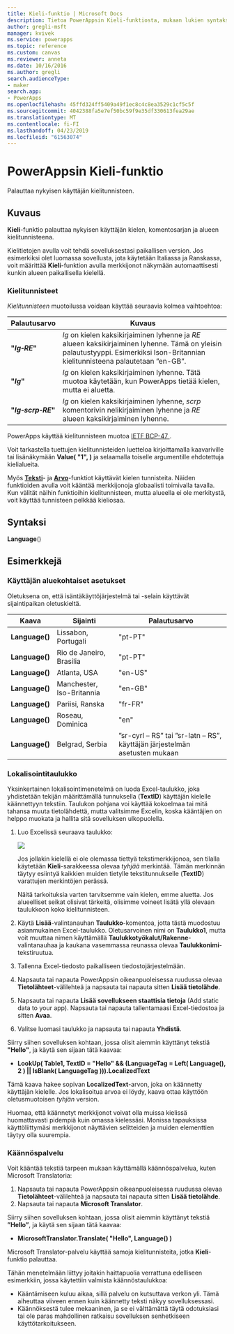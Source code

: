 ```yaml
---
title: Kieli-funktio | Microsoft Docs
description: Tietoa PowerAppsin Kieli-funktiosta, mukaan lukien syntaksi ja joitakin esimerkkejä
author: gregli-msft
manager: kvivek
ms.service: powerapps
ms.topic: reference
ms.custom: canvas
ms.reviewer: anneta
ms.date: 10/16/2016
ms.author: gregli
search.audienceType:
- maker
search.app:
- PowerApps
ms.openlocfilehash: 45ffd324ff5409a49f1ec8c4c8ea3529c1cf5c5f
ms.sourcegitcommit: 4042388fa5e7ef50bc59f9e35df330613fea29ae
ms.translationtype: MT
ms.contentlocale: fi-FI
ms.lasthandoff: 04/23/2019
ms.locfileid: "61563074"
---
```

# <a name="language-function-in-powerapps"></a>PowerAppsin Kieli-funktio
Palauttaa nykyisen käyttäjän kielitunnisteen.

## <a name="description"></a>Kuvaus
**Kieli**-funktio palauttaa nykyisen käyttäjän kielen, komentosarjan ja alueen kielitunnisteena.

Kielitietojen avulla voit tehdä sovelluksestasi paikallisen version.  Jos esimerkiksi olet luomassa sovellusta, jota käytetään Italiassa ja Ranskassa, voit määrittää **Kieli**-funktion avulla merkkijonot näkymään automaattisesti kunkin alueen paikallisella kielellä. 

### <a name="language-tags"></a>Kielitunnisteet
*Kielitunnisteen* muotoilussa voidaan käyttää seuraavia kolmea vaihtoehtoa:

| Palautusarvo | Kuvaus |
| --- | --- |
| **"*lg&#8209;RE*"** |*lg* on kielen kaksikirjaiminen lyhenne ja *RE* alueen kaksikirjaiminen lyhenne.  Tämä on yleisin palautustyyppi.  Esimerkiksi Ison-Britannian kielitunnisteena palautetaan ”en-GB”. |
| **"*lg*"** |*lg* on kielen kaksikirjaiminen lyhenne.  Tätä muotoa käytetään, kun PowerApps tietää kielen, mutta ei aluetta. |
| **"*lg&#8209;scrp&#8209;RE*"** |*lg* on kielen kaksikirjaiminen lyhenne, *scrp* komentorivin nelikirjaiminen lyhenne ja *RE* alueen kaksikirjaiminen lyhenne. |

PowerApps käyttää kielitunnisteen muotoa [IETF BCP-47 ](https://tools.ietf.org/html/bcp47).  

Voit tarkastella tuettujen kielitunnisteiden luetteloa kirjoittamalla kaavariville tai lisänäkymään **Value( "1", )** ja selaamalla toiselle argumentille ehdotettuja kielialueita.  

Myös **[Teksti](function-text.md)**- ja **[Arvo](function-value.md)**-funktiot käyttävät kielen tunnisteita.  Näiden funktioiden avulla voit kääntää merkkijonoja globaalisti toimivalla tavalla.  Kun välität näihin funktioihin kielitunnisteen, mutta alueella ei ole merkitystä, voit käyttää tunnisteen pelkkää kieliosaa.

## <a name="syntax"></a>Syntaksi
**Language**()

## <a name="examples"></a>Esimerkkejä
### <a name="users-locale"></a>Käyttäjän aluekohtaiset asetukset
Oletuksena on, että isäntäkäyttöjärjestelmä tai -selain käyttävät sijaintipaikan oletuskieltä.

| Kaava | Sijainti | Palautusarvo |
| --- | --- | --- |
| **Language()** |Lissabon, Portugali |"pt-PT" |
| **Language()** |Rio de Janeiro, Brasilia |"pt-PT" |
| **Language()** |Atlanta, USA |"en-US" |
| **Language()** |Manchester, Iso-Britannia |"en-GB" |
| **Language()** |Pariisi, Ranska |"fr-FR" |
| **Language()** |Roseau, Dominica |"en" |
| **Language()** |Belgrad, Serbia |”sr-cyrl – RS” tai ”sr-latn – RS”, käyttäjän järjestelmän asetusten mukaan |

### <a name="localization-table"></a>Lokalisointitaulukko
Yksinkertainen lokalisointimenetelmä on luoda Excel-taulukko, joka yhdistetään tekijän määrittämällä tunnuksella (**TextID**) käyttäjän kielelle käännettyyn tekstiin.  Taulukon pohjana voi käyttää
kokoelmaa tai mitä tahansa muuta tietolähdettä, mutta valitsimme Excelin, koska kääntäjien on helppo muokata ja hallita sitä sovelluksen ulkopuolella.

1. Luo Excelissä seuraava taulukko: 
   
    ![](media/function-language/loc-table.png)
   
    Jos jollakin kielellä ei ole olemassa tiettyä tekstimerkkijonoa, sen tilalla käytetään **Kieli**-sarakkeessa olevaa *tyhjää* merkintää. Tämän merkinnän täytyy esiintyä kaikkien muiden tietylle tekstitunnukselle (**TextID**) varattujen merkintöjen perässä.
   
    Näitä tarkoituksia varten tarvitsemme vain kielen, emme aluetta.  Jos alueelliset seikat olisivat tärkeitä, olisimme voineet lisätä yllä olevaan taulukkoon koko kielitunnisteen. 
2. Käytä **Lisää**-valintanauhan **Taulukko**-komentoa, jotta tästä muodostuu asianmukainen Excel-taulukko.  Oletusarvoinen nimi on **Taulukko1**, mutta voit muuttaa nimen käyttämällä **Taulukkotyökalut/Rakenne**- valintanauhaa ja kaukana vasemmassa reunassa olevaa **Taulukkonimi**-tekstiruutua.
3. Tallenna Excel-tiedosto paikalliseen tiedostojärjestelmään.   
4. Napsauta tai napauta PowerAppsin oikeanpuoleisessa ruudussa olevaa **Tietolähteet**-välilehteä ja napsauta tai napauta sitten **Lisää tietolähde**.
5. Napsauta tai napauta **Lisää sovellukseen staattisia tietoja** (Add static data to your app). Napsauta tai napauta tallentamaasi Excel-tiedostoa ja sitten **Avaa**.
6. Valitse luomasi taulukko ja napsauta tai napauta **Yhdistä**.

Siirry siihen sovelluksen kohtaan, jossa olisit aiemmin käyttänyt tekstiä **"Hello"**, ja käytä sen sijaan tätä kaavaa:

* **LookUp( Table1, TextID = "Hello" && (LanguageTag = Left( Language(), 2 ) || IsBlank( LanguageTag ))).LocalizedText**  

Tämä kaava hakee sopivan **LocalizedText**-arvon, joka on käännetty käyttäjän kielelle. Jos lokalisoitua arvoa ei löydy, kaava ottaa käyttöön oletusmuotoisen *tyhjän* version. 

Huomaa, että käännetyt merkkijonot voivat olla muissa kielissä huomattavasti pidempiä kuin omassa kielessäsi.  Monissa tapauksissa käyttöliittymäsi merkkijonot näyttävien selitteiden ja muiden elementtien täytyy olla suurempia.

### <a name="translation-service"></a>Käännöspalvelu
Voit kääntää tekstiä tarpeen mukaan käyttämällä käännöspalvelua, kuten Microsoft Translatoria:  

1. Napsauta tai napauta PowerAppsin oikeanpuoleisessa ruudussa olevaa **Tietolähteet**-välilehteä ja napsauta tai napauta sitten **Lisää tietolähde**.
2. Napsauta tai napauta **Microsoft Translator**.

Siirry siihen sovelluksen kohtaan, jossa olisit aiemmin käyttänyt tekstiä **”Hello”**, ja käytä sen sijaan tätä kaavaa:

* **MicrosoftTranslator.Translate( "Hello", Language() )**

Microsoft Translator-palvelu käyttää samoja kielitunnisteita, jotka **Kieli**-funktio palauttaa.

Tähän menetelmään liittyy joitakin haittapuolia verrattuna edelliseen esimerkkiin, jossa käytettiin valmista käännöstaulukkoa:

* Kääntämiseen kuluu aikaa, sillä palvelu on kutsuttava verkon yli.  Tämä aiheuttaa viiveen ennen kuin käännetty teksti näkyy sovelluksessasi. 
* Käännöksestä tulee mekaaninen, ja se ei välttämättä täytä odotuksiasi tai ole paras mahdollinen ratkaisu sovelluksen senhetkiseen käyttötarkoitukseen.

